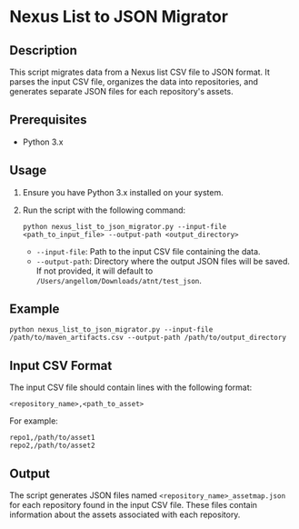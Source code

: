 # Nexus List to JSON Migrator

## Description
This script migrates data from a Nexus list CSV file to JSON format. It parses the input CSV file, organizes the data into repositories, and generates separate JSON files for each repository's assets.

## Prerequisites
- Python 3.x


## Usage
1. Ensure you have Python 3.x installed on your system.

2. Run the script with the following command:
    ```
    python nexus_list_to_json_migrator.py --input-file <path_to_input_file> --output-path <output_directory>
    ```
    - `--input-file`: Path to the input CSV file containing the data.
    - `--output-path`: Directory where the output JSON files will be saved. If not provided, it will default to `/Users/angellom/Downloads/atnt/test_json`.

## Example
```
python nexus_list_to_json_migrator.py --input-file /path/to/maven_artifacts.csv --output-path /path/to/output_directory
```

## Input CSV Format
The input CSV file should contain lines with the following format:
```
<repository_name>,<path_to_asset>
```
For example:
```
repo1,/path/to/asset1
repo2,/path/to/asset2
```

## Output
The script generates JSON files named `<repository_name>_assetmap.json` for each repository found in the input CSV file. These files contain information about the assets associated with each repository.
